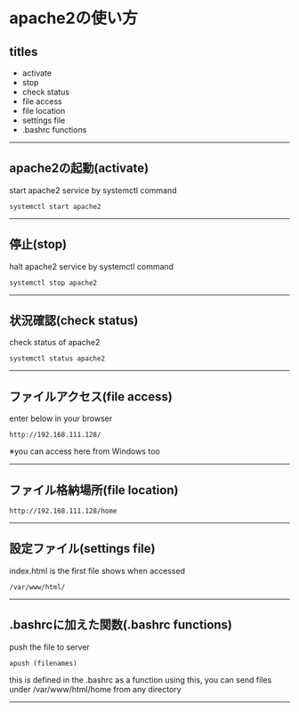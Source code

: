 # apache2の使い方



## titles

* activate  
* stop  
* check status  
* file access  
* file location  
* settings file  
* .bashrc functions  




***



## apache2の起動(activate)
start apache2 service by systemctl command
```
systemctl start apache2
```



***



## 停止(stop)
halt apache2 service by systemctl command
```
systemctl stop apache2
```



***



## 状況確認(check status)
check status of apache2
```
systemctl status apache2
```



***



## ファイルアクセス(file access)
enter below in your browser
```
http://192.168.111.128/
```
※you can access here from Windows too



***



## ファイル格納場所(file location)
```
http://192.168.111.128/home
```



***



## 設定ファイル(settings file)
index.html is the first file shows when accessed
```
/var/www/html/
```



***



## .bashrcに加えた関数(.bashrc functions)
push the file to server
```
apush (filenames)
```
this is defined in the .bashrc as a function
using this, you can send files under /var/www/html/home from any directory



***
